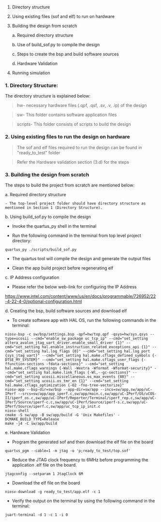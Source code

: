 1. Directory structure
2. Using existing files (sof and elf) to run on hardware
3. Building the design from scratch

    a.	Required directory structure

    b.	Use of build_sof.py to compile the design

    c.	Steps to create the bsp and build software sources

    d.  Hardware Validation 
    
4. Running simulation

### 1. Directory Structure:

The directory structure is explained below:

> hw- necessary hardware files (.qpf, .qsf, .sv, .v, .ip) of the design

> sw- This folder contains software application files

> scripts- This folder consists of scripts to build the design


### 2. Using existing files to run the design on hardware

> The sof and elf files required to run the design can be found in "ready_to_test" folder 

> Refer the Hardware validation section (3.d) for the steps  


### 3. Building the design from scratch

The steps to build the project from scratch are mentioned below:

a. Required directory structure

    - The top-level project folder should have directory structure as mentioned in Section 1 (Directory Structure).

b. Using build_sof.py to compile the design
- Invoke the quartus_py shell in the terminal

- Run the following command in the terminal from top level project directory:
```
quartus_py ./scripts/build_sof.py
```
- The quartus tool will compile the design and generate the output files

- Clean the app build project before regenerating elf

c. IP Address configuration
    
- Please refer the below web-link for configuring the IP Address

https://www.intel.com/content/www/us/en/docs/programmable/726952/22-4-22-4-0/optional-configuration.html

d. Creating the bsp, build software sources and download elf
- To create software app with HAL OS, run the following commands in the terminal:
```
niosv-bsp -c sw/bsp/settings.bsp -qpf=hw/top.qpf -qsys=hw/sys.qsys --type=ucosii --cmd="enable_sw_package uc_tcp_ip" --cmd="set_setting altera_avalon_jtag_uart_driver.enable_small_driver {1}" --cmd="set_setting hal.enable_instruction_related_exceptions_api {1}" --cmd="set_setting hal.log_flags {0}" --cmd="set_setting hal.log_port {sys_jtag_uart}" --cmd="set_setting hal.make.cflags_defined_symbols {-DTSE_MY_SYSTEM}" --cmd="set_setting hal.make.cflags_user_flags {-ffunction-sections -fdata-sections}" --cmd="set_setting hal.make.cflags_warnings {-Wall -Wextra -Wformat -Wformat-security}" --cmd="set_setting hal.make.link_flags {-Wl,--gc-sections}" --cmd="set_setting ucosii.miscellaneous.os_max_events {80}" --cmd="set_setting ucosii.os_tmr_en {1}" --cmd="set_setting hal.make.cflags_optimization {-O2 -fno-tree-vectorize}"
niosv-app --bsp-dir=sw/bsp --app-dir=sw/app --incs=sw/app,sw/app/uC-IPerf --srcs=sw/app/app_iperf.c,sw/app/main.c,sw/app/uC-IPerf/OS/uCOS-II/iperf_os.c,sw/app/uC-IPerf/Reporter/Terminal/iperf_rep.c,sw/app/uC-IPerf/Source/iperf-c.c,sw/app/uC-IPerf/Source/iperf-s.c,sw/app/uC-IPerf/Source/iperf.c,sw/app/uc_tcp_ip_init.c
niosv-shell
cmake -S sw/app -B sw/app/build -G 'Unix Makefiles' -DCMAKE_BUILD_TYPE=Release
make -j4 -C sw/app/build
```   

e. Hardware Validation
- Program the generated sof and then download the elf file on the board
```        
quartus_pgm --cable=1 -m jtag -o 'p;ready_to_test/top.sof'
``` 
- Reduce the JTAG clock frequency to 6MHz before programming the application .elf file on the board.
```
jtagconfig --setparam 1 JtagClock 6M
```
- Download the elf file on the board 
```    
niosv-download -g ready_to_test/app.elf -c 1
``` 
- Verify the output on the terminal by using the following command in the terminal:
``` 
juart-terminal -d 1 -c 1 -i 0 
